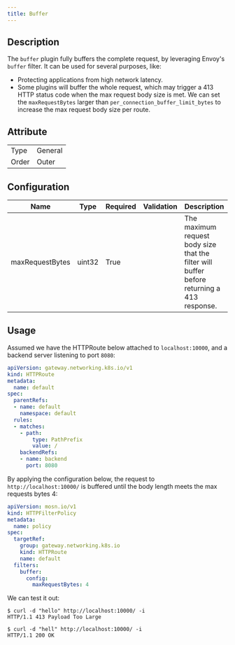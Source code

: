 ```yaml
---
title: Buffer
---
```


## Description

The `buffer` plugin fully buffers the complete request, by leveraging Envoy's `buffer` filter. It can be used for several purposes, like:

* Protecting applications from high network latency.
* Some plugins will buffer the whole request, which may trigger a 413 HTTP status code when the max request body size is met. We can set the `maxRequestBytes` larger than `per_connection_buffer_limit_bytes` to increase the max request body size per route.

## Attribute

|       |         |
|-------|---------|
| Type  | General |
| Order | Outer   |

## Configuration

| Name            | Type   | Required | Validation | Description                                                                                |
|-----------------|--------|----------|------------|--------------------------------------------------------------------------------------------|
| maxRequestBytes | uint32 | True     |            | The maximum request body size that the filter will buffer before returning a 413 response. |

## Usage

Assumed we have the HTTPRoute below attached to `localhost:10000`, and a backend server listening to port `8080`:

```yaml
apiVersion: gateway.networking.k8s.io/v1
kind: HTTPRoute
metadata:
  name: default
spec:
  parentRefs:
  - name: default
    namespace: default
  rules:
  - matches:
    - path:
        type: PathPrefix
        value: /
    backendRefs:
    - name: backend
      port: 8080
```

By applying the configuration below, the request to `http://localhost:10000/` is buffered until the body length meets the max requests bytes 4:

```yaml
apiVersion: mosn.io/v1
kind: HTTPFilterPolicy
metadata:
  name: policy
spec:
  targetRef:
    group: gateway.networking.k8s.io
    kind: HTTPRoute
    name: default
  filters:
    buffer:
      config:
        maxRequestBytes: 4
```

We can test it out:

```
$ curl -d "hello" http://localhost:10000/ -i
HTTP/1.1 413 Payload Too Large
```

```
$ curl -d "hell" http://localhost:10000/ -i
HTTP/1.1 200 OK
```
